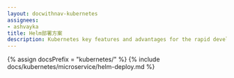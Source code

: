 ```yaml
---
layout: docwithnav-kubernetes
assignees:
- ashvayka
title: Helm部署方案
description: Kubernetes key features and advantages for the rapid development of IoT projects and applications.
---
```


{% assign docsPrefix = "kubernetes/" %}
{% include docs/kubernetes/microservice/helm-deploy.md %}

